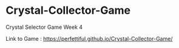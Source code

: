 # Crystal-Collector-Game
Crystal Selector Game Week 4

Link to Game : https://perfettiful.github.io/Crystal-Collector-Game/

